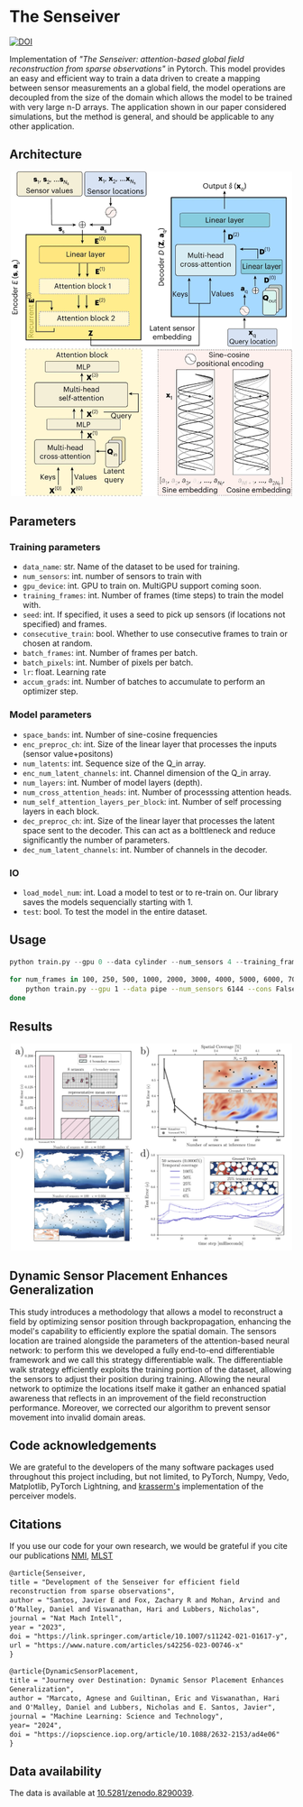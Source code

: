 # The Senseiver

[![DOI](https://zenodo.org/badge/694242193.svg)](https://zenodo.org/badge/latestdoi/694242193)



Implementation of *"The Senseiver: attention-based global field reconstruction from sparse observations"* in Pytorch. This model provides an easy and efficient way to train a data driven to create a mapping between sensor measurements an a global field, the model operations are decoupled from the size of the domain which allows the model to be trained with very large n-D arrays. The application shown in our paper considered simulations, but the method is general, and should be applicable to any other application.


## Architecture

<p align="center">
<img src="arq.png" width="500px"></img>
</p>

## Parameters

### Training parameters

- `data_name`: str.
Name of the dataset to be used for training.
- `num_sensors`: int.
number of sensors to train with
- `gpu_device`: int.
GPU to train on. MultiGPU support coming soon.
- `training_frames`: int.
Number of frames (time steps) to train the model with.
- `seed`: int.
If specified, it uses a seed to pick up sensors (if locations not specified) and frames.
- `consecutive_train`: bool.
Whether to use consecutive frames to train or chosen at random.
- `batch_frames`: int.
Number of frames per batch.
- `batch_pixels`: int.
Number of pixels per batch.
- `lr`: float.
Learning rate
- `accum_grads`: int.
Number of batches to accumulate to perform an optimizer step. 


### Model parameters

- `space_bands`: int.
Number of sine-cosine frequencies
- `enc_preproc_ch`: int.
Size of the linear layer that processes the inputs (sensor value+positons)
- `num_latents`: int.
Sequence size of the Q_in array.
- `enc_num_latent_channels`: int.
Channel dimension of the Q_in array.
- `num_layers`: int.
Number of model layers (depth).
- `num_cross_attention_heads`: int.
Number of processsing attention heads.
- `num_self_attention_layers_per_block`: int.
Number of self processing layers in each block.
- `dec_preproc_ch`: int.
Size of the linear layer that processes the latent space sent to the decoder. This can act as a bolttleneck and reduce significantly the number of parameters.
- `dec_num_latent_channels`: int.
Number of channels in the decoder.


### IO
- `load_model_num`: int.
Load a model to test or to re-train on. Our library saves the models sequencially starting with 1.
- `test`: bool.
To test the model in the entire dataset.



## Usage

```python
python train.py --gpu 0 --data cylinder --num_sensors 4 --training_frames 50 --cons False --seed 123 --enc_preproc 16 --dec_num_latent_channels 16 --enc_num_latent_channels 16 --num_latents 256 --dec_preproc_ch 16 --test False 
```


```bash
for num_frames in 100, 250, 500, 1000, 2000, 3000, 4000, 5000, 6000, 7000, 8000, 9000, 10000; do
    python train.py --gpu 1 --data pipe --num_sensors 6144 --cons False --seed 123 --enc_preproc 32 --dec_num_latent_channels 32 --enc_num_latent_channels 32 --num_latents 64 --dec_preproc_ch 32 --lr 1e-3 —training_frames $num_frames || break
done
```


## Results

<p align="center">
<img src="results.png" width="500px"></img>
</p>

## Dynamic Sensor Placement Enhances Generalization
This study introduces a methodology that allows a model to reconstruct a field by optimizing sensor position through backpropagation, enhancing the model's capability to efficiently explore the spatial domain. The sensors location are trained alongside the parameters of the attention-based neural network: to perform this we developed a fully end-to-end differentiable framework and we call this strategy differentiable walk.
The differentiable walk strategy efficiently exploits the training portion of the dataset, allowing the sensors to adjust their position during training. Allowing the neural network to optimize the locations itself make it gather an enhanced spatial awareness that reflects in an improvement of the field reconstruction performance. Moreover, we corrected our algorithm to prevent sensor movement into invalid domain areas.

## Code acknowledgements

We are grateful to the developers of the many software packages used throughout this project including, but not limited, to PyTorch, Numpy, Vedo, Matplotlib, PyTorch Lightning, and [krasserm's](https://github.com/krasserm/perceiver-io) implementation of the perceiver models.

## Citations
If you use our code for your own research, we would be grateful if you cite our publications 
[NMI](https://www.nature.com/articles/s42256-023-00746-x), [MLST](https://iopscience.iop.org/article/10.1088/2632-2153/ad4e06/meta)
```
@article{Senseiver,
title = "Development of the Senseiver for efficient field reconstruction from sparse observations",
author = "Santos, Javier E and Fox, Zachary R and Mohan, Arvind and O’Malley, Daniel and Viswanathan, Hari and Lubbers, Nicholas",
journal = "Nat Mach Intell",
year = "2023",
doi = "https://link.springer.com/article/10.1007/s11242-021-01617-y",
url = "https://www.nature.com/articles/s42256-023-00746-x"
}
```
```
@article{DynamicSensorPlacement,
title = "Journey over Destination: Dynamic Sensor Placement Enhances Generalization",
author = "Marcato, Agnese and Guiltinan, Eric and Viswanathan, Hari and O'Malley, Daniel and Lubbers, Nicholas and E. Santos, Javier",
journal = "Machine Learning: Science and Technology",
year= "2024",
doi = "https://iopscience.iop.org/article/10.1088/2632-2153/ad4e06"
}

```


## Data availability
The data is available at [10.5281/zenodo.8290039](https://zenodo.org/record/8290040).
